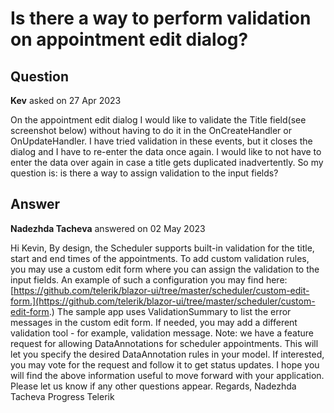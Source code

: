 # Is there a way to perform validation on appointment edit dialog?

## Question

**Kev** asked on 27 Apr 2023

On the appointment edit dialog I would like to validate the Title field(see screenshot below) without having to do it in the OnCreateHandler or OnUpdateHandler. I have tried validation in these events, but it closes the dialog and I have to re-enter the data once again. I would like to not have to enter the data over again in case a title gets duplicated inadvertently. So my question is: is there a way to assign validation to the input fields?

## Answer

**Nadezhda Tacheva** answered on 02 May 2023

Hi Kevin, By design, the Scheduler supports built-in validation for the title, start and end times of the appointments. To add custom validation rules, you may use a custom edit form where you can assign the validation to the input fields. An example of such a configuration you may find here: [https://github.com/telerik/blazor-ui/tree/master/scheduler/custom-edit-form.](https://github.com/telerik/blazor-ui/tree/master/scheduler/custom-edit-form.) The sample app uses ValidationSummary to list the error messages in the custom edit form. If needed, you may add a different validation tool - for example, validation message. Note: we have a feature request for allowing DataAnnotations for scheduler appointments. This will let you specify the desired DataAnnotation rules in your model. If interested, you may vote for the request and follow it to get status updates. I hope you will find the above information useful to move forward with your application. Please let us know if any other questions appear. Regards, Nadezhda Tacheva Progress Telerik
